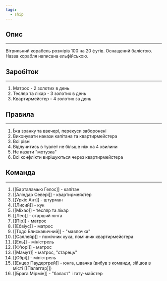 ```yaml
---
tags:
  - ship
---
```

## Опис
---
Вітрильний корабель розмірів 100 на 20 футів. Оснащений балістою. Назва корабля написана ельфійською.  

## Заробіток
---
1. Матрос - 2 золотих в день  
2. Тесляр та лікар - 3 золотих в день  
3. Квартирмейстер - 4 золотих за день  

## Правила
---
1. Їжа зранку та ввечері, перекуси заборонені  
2. Виконувати накази капітана та квартирмейстера  
3. Всі рівні  
4. Відлучитись в туалет не більше ніж на 4 хвилини  
5. Не казати "мотузка"  
6. Всі конфлікти вирішуються через квартирмейстера  

## Команда
---
1. [[Барталамью Гелос]] - капітан  
2. [[Аліндар Севері]] - квартирмейстер  
3. [[Уркіс Ант]] - штурман  
4. [[Лисий]] - кук  
5. [[Міхао]] - тесляр та лікар  
6. [[Лео]] - старший юнга  
7. [[Пір]] - матрос  
8. [[Ебвіус]] - матрос  
9. [[Тодо Блискавичний]] - "мавпочка"  
10. [[Саллейр]] - помічник кука, помічник квартирмейстера  
11. [[Ель]] - міністрель  
12. [[Ф'юрі]] - матрос  
13. [[Мамут]] - матрос, "старець"  
14. [[Обрі]] - міністрель  
15. [[Енцер Паудергрей]] - юнга, швачка (вибув з команди, зійшов в місті [[Палаггар]])  
16. [[Брага Мірмін]] - "баласт" і тату-майстер  